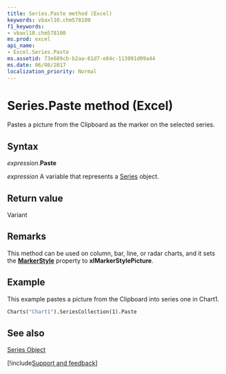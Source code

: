 ```yaml
---
title: Series.Paste method (Excel)
keywords: vbaxl10.chm578100
f1_keywords:
- vbaxl10.chm578100
ms.prod: excel
api_name:
- Excel.Series.Paste
ms.assetid: 73e689cb-b2aa-61d7-e84c-113091d09a44
ms.date: 06/08/2017
localization_priority: Normal
---
```



# Series.Paste method (Excel)

Pastes a picture from the Clipboard as the marker on the selected series.


## Syntax

_expression_.**Paste**

_expression_ A variable that represents a [Series](Excel.Series-graph-object.md) object.


## Return value

Variant


## Remarks

This method can be used on column, bar, line, or radar charts, and it sets the  **[MarkerStyle](Excel.Series.MarkerStyle.md)** property to **xlMarkerStylePicture**.


## Example

This example pastes a picture from the Clipboard into series one in Chart1.


```vb
Charts("Chart1").SeriesCollection(1).Paste
```


## See also


[Series Object](Excel.Series(object).md)

[!include[Support and feedback](~/includes/feedback-boilerplate.md)]